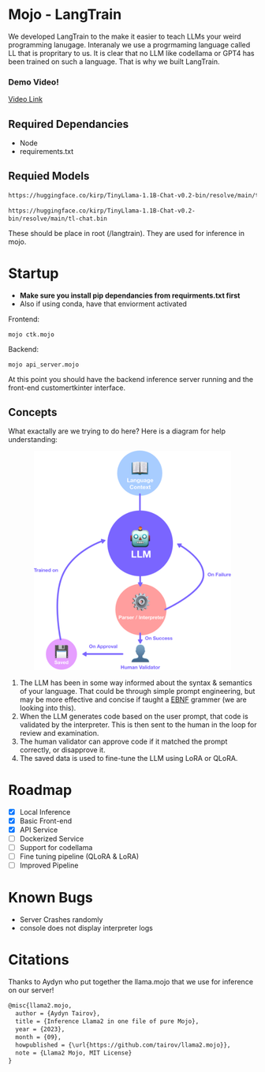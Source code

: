 # Mojo - LangTrain
We developed LangTrain to the make it easier to teach LLMs your weird programming lanugage.  Interanaly we use a progrmaming language called LL that is propritary to us.  It is clear that no LLM like codellama or GPT4 has been trained on such a language.  That is why we built LangTrain.

### Demo Video!
[Video Link](https://drive.google.com/file/d/1UYkaULrP39rRovVX9U33FECiFlegCedY/view?usp=sharing)

## Required Dependancies
- Node
- requirements.txt

## Requied Models
```bash 
https://huggingface.co/kirp/TinyLlama-1.1B-Chat-v0.2-bin/resolve/main/tok_tl-chat.bin
```
```
https://huggingface.co/kirp/TinyLlama-1.1B-Chat-v0.2-bin/resolve/main/tl-chat.bin
```
These should be place in root (/langtrain).  They are used for inference in mojo.



# Startup
- **Make sure you install pip dependancies from requirments.txt first**
- Also if using conda, have that enviorment activated

Frontend:
```
mojo ctk.mojo
```

Backend:
```
mojo api_server.mojo
```

At this point you should have the backend inference server running and the front-end customertkinter interface.

## Concepts
What exactally are we trying to do here?  Here is a diagram for help understanding:
<p align="center">
    <img src="langtrain.png" alt="langtrain diagram" width="400">
</p>

1. The LLM has been in some way informed about the syntax & semantics of your language.  That could be through simple prompt engineering, but may be more effective and concise if taught a [EBNF](https://en.wikipedia.org/wiki/Extended_Backus%E2%80%93Naur_form) grammer (we are looking into this).
2. When the LLM generates code based on the user prompt, that code is validated by the interpreter.  This is then sent to the human in the loop for review and examination.
3. The human validator can approve code if it matched the prompt correctly, or disapprove it.
4. The saved data is used to fine-tune the LLM using LoRA or QLoRA.

# Roadmap
- [x] Local Inference
- [x] Basic Front-end
- [x] API Service
- [ ] Dockerized Service
- [ ] Support for codellama
- [ ] Fine tuning pipeline (QLoRA & LoRA)
- [ ] Improved Pipeline

# Known Bugs
- Server Crashes randomly
- console does not display interpreter logs

# Citations

Thanks to Aydyn who put together the llama.mojo that we use for inference on our server!
```
@misc{llama2.mojo,
  author = {Aydyn Tairov}, 
  title = {Inference Llama2 in one file of pure Mojo},
  year = {2023},
  month = {09},
  howpublished = {\url{https://github.com/tairov/llama2.mojo}},
  note = {Llama2 Mojo, MIT License}
}
```